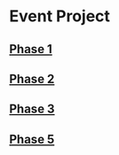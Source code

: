 # Event Project

## [Phase 1](https://github.com/uysalserkan/Tubitak_Project/issues/19)

## [Phase 2](https://github.com/uysalserkan/Tubitak_Project/issues/20)

## [Phase 3](https://github.com/uysalserkan/Tubitak_Project/issues/22)

## [Phase 5](https://github.com/uysalserkan/Tubitak_Project/issues/35)
